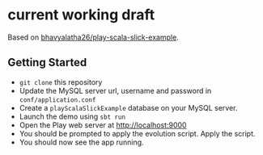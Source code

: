 # current working draft
Based on [bhavyalatha26/play-scala-slick-example](https://github.com/bhavyalatha26/play-scala-slick-example).

## Getting Started

 * `git clone` this repository
 * Update the MySQL server url, username and password in `conf/application.conf`
 * Create a `playScalaSlickExample` database on your MySQL server.
 * Launch the demo using `sbt run`
 * Open the Play web server at <http://localhost:9000>
 * You should be prompted to apply the evolution script. Apply the script.
 * You should now see the app running.
